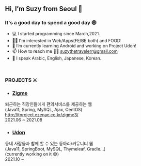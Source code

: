 ## Hi, I’m Suzy from Seoul 👋

### It's a good day to spend a good day 😄
- 💻 I started programming since March,2021.
- 👷‍♀️ I'm interested in Web/Apps(FE/BE both) and FOOD!
- 🌱 I’m currently learning Android and working on Project Udon!
- 📫 How to reach me 💁‍♀️ suzythetravelerr@gmail.com
- 👀 I speak Arabic, English, Japanese, Korean.

<br/>

### PROJECTS ⚔️
- ### <a href="https://github.com/nscoo/Zigme">Zigme</a>
퇴근하는 직장인들에게 편의서비스를 제공하는 웹 <br/>
(Java11, Spring, MySQL, Ajax, CentOS)<br/>
http://itproject.ezenac.co.kr/zigme3/ <br/>
2021.06 ~ 2021.08

- ### <a href="https://github.com/nscoo/Udon">Udon</a>
동네 사람들과 함께 할 수 있는 동아리/커뮤니티 웹<br/>
(Java11, SpringBoot, MySQL, Thymeleaf, Gradle...)<br/>
(currently working on it 😅)<br/>
2021.10 ~ 
<!---
suzy-thetraveler/suzy-thetraveler is a ✨ special ✨ repository because its `README.md` (this file) appears on your GitHub profile.
You can click the Preview link to take a look at your changes.
--->
